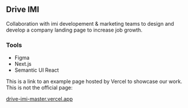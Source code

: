 ## Drive IMI 


Collaboration with imi developement & marketing teams to design and develop a company landing page to increase job growth. 

### Tools 

- Figma
- Next.js
- Semantic UI React

This is a link to an example page hosted by Vercel to showcase our work. This is not the official page: 

[drive-imi-master.vercel.app](drive-imi-master.vercel.app)


